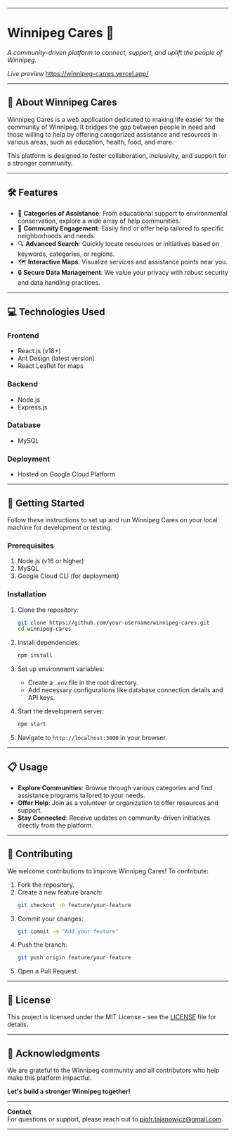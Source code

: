 
---

# **Winnipeg Cares** 🌟  
*A community-driven platform to connect, support, and uplift the people of Winnipeg.*

*Live preview*
<a href="https://winnipeg-carres.vercel.app/">https://winnipeg-carres.vercel.app/</a> 

---

## 🚀 **About Winnipeg Cares**  

Winnipeg Cares is a web application dedicated to making life easier for the community of Winnipeg. It bridges the gap between people in need and those willing to help by offering categorized assistance and resources in various areas, such as education, health, food, and more.  

This platform is designed to foster collaboration, inclusivity, and support for a stronger community.  

---

## 🛠️ **Features**  

- 📌 **Categories of Assistance**: From educational support to environmental conservation, explore a wide array of help communities.  
- 🌟 **Community Engagement**: Easily find or offer help tailored to specific neighborhoods and needs.  
- 🔍 **Advanced Search**: Quickly locate resources or initiatives based on keywords, categories, or regions.  
- 🗺️ **Interactive Maps**: Visualize services and assistance points near you.  
- 🔒 **Secure Data Management**: We value your privacy with robust security and data handling practices.  

---

## 💻 **Technologies Used**  

### **Frontend**  
- React.js (v18+)  
- Ant Design (latest version)  
- React Leaflet for maps  

### **Backend**  
- Node.js  
- Express.js  

### **Database**  
- MySQL  

### **Deployment**  
- Hosted on Google Cloud Platform  

---

## 🚧 **Getting Started**  

Follow these instructions to set up and run Winnipeg Cares on your local machine for development or testing.

### **Prerequisites**  
1. Node.js (v16 or higher)  
2. MySQL  
3. Google Cloud CLI (for deployment)  

### **Installation**  
1. Clone the repository:  
   ```bash
   git clone https://github.com/your-username/winnipeg-cares.git
   cd winnipeg-cares
   ```

2. Install dependencies:  
   ```bash
   npm install
   ```

3. Set up environment variables:  
   - Create a `.env` file in the root directory.  
   - Add necessary configurations like database connection details and API keys.  

4. Start the development server:  
   ```bash
   npm start
   ```

5. Navigate to `http://localhost:3000` in your browser.  

---

## 📋 **Usage**  

- **Explore Communities**: Browse through various categories and find assistance programs tailored to your needs.  
- **Offer Help**: Join as a volunteer or organization to offer resources and support.  
- **Stay Connected**: Receive updates on community-driven initiatives directly from the platform.  

---

## 🤝 **Contributing**  

We welcome contributions to improve Winnipeg Cares! To contribute:  
1. Fork the repository.  
2. Create a new feature branch:  
   ```bash
   git checkout -b feature/your-feature
   ```
3. Commit your changes:  
   ```bash
   git commit -m "Add your feature"
   ```
4. Push the branch:  
   ```bash
   git push origin feature/your-feature
   ```
5. Open a Pull Request.  

---

## 📄 **License**  

This project is licensed under the MIT License - see the [LICENSE](LICENSE) file for details.  

---

## 🌟 **Acknowledgments**  

We are grateful to the Winnipeg community and all contributors who help make this platform impactful.  

**Let's build a stronger Winnipeg together!**  

---  

**Contact**  
For questions or support, please reach out to [piotr.tajanowicz@gmail.com](mailto:piotr.tajanowicz@gmail.com).  

---